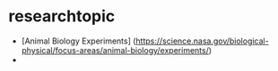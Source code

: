 # researchtopic
* [Animal Biology Experiments] (https://science.nasa.gov/biological-physical/focus-areas/animal-biology/experiments/)
* 
